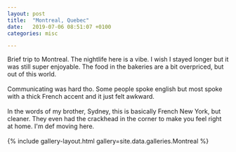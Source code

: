 ```yaml
---
layout: post
title:  "Montreal, Quebec"
date:   2019-07-06 08:51:07 +0100
categories: misc

---
```


Brief trip to Montreal. The nightlife here is a vibe. I wish I stayed longer but it was still super enjoyable. The food in the bakeries are a bit overpriced, but out of this world.
<br />
<br />
Communicating was hard tho. Some people spoke english but most spoke with a thick French accent and it just felt awkward.
<br />
<br />
In the words of my brother, Sydney, this is basically French New York, but cleaner. They even had the crackhead in the corner to make you feel right at home. I'm def moving here.
<br />
<br />
{% include gallery-layout.html gallery=site.data.galleries.Montreal %}
